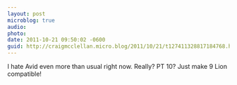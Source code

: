 ```yaml
---
layout: post
microblog: true
audio: 
photo: 
date: 2011-10-21 09:50:02 -0600
guid: http://craigmcclellan.micro.blog/2011/10/21/t127411328817184768.html
---
```

I hate Avid even more than usual right now. Really? PT 10? Just make 9 Lion compatible!
